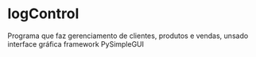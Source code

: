 # logControl
 Programa que faz gerenciamento de clientes, produtos e vendas, unsado interface gráfica framework PySimpleGUI
